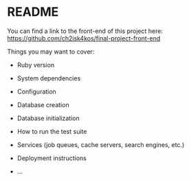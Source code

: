 # README

You can find a link to the front-end of this project here:
https://github.com/ch2isk4kos/final-project-front-end

Things you may want to cover:

* Ruby version

* System dependencies

* Configuration

* Database creation

* Database initialization

* How to run the test suite

* Services (job queues, cache servers, search engines, etc.)

* Deployment instructions

* ...
